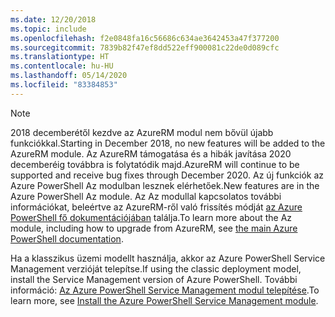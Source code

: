 ```yaml
---
ms.date: 12/20/2018
ms.topic: include
ms.openlocfilehash: f2e0848fa16c56686c634ae3642453a47f377200
ms.sourcegitcommit: 7839b82f47ef8dd522eff900081c22de0d089cfc
ms.translationtype: HT
ms.contentlocale: hu-HU
ms.lasthandoff: 05/14/2020
ms.locfileid: "83384853"
---
```

> [!NOTE]
> 
> <span data-ttu-id="a12d0-101">2018 decemberétől kezdve az AzureRM modul nem bővül újabb funkciókkal.</span><span class="sxs-lookup"><span data-stu-id="a12d0-101">Starting in December 2018, no new features will be added to the AzureRM module.</span></span> <span data-ttu-id="a12d0-102">Az AzureRM támogatása és a hibák javítása 2020 decemberéig továbbra is folytatódik majd.</span><span class="sxs-lookup"><span data-stu-id="a12d0-102">AzureRM will continue to be supported and receive bug fixes through December 2020.</span></span> <span data-ttu-id="a12d0-103">Az új funkciók az Azure PowerShell Az modulban lesznek elérhetőek.</span><span class="sxs-lookup"><span data-stu-id="a12d0-103">New features are in the Azure PowerShell Az module.</span></span> <span data-ttu-id="a12d0-104">Az Az modullal kapcsolatos további információkat, beleértve az AzureRM-ről való frissítés módját [az Azure PowerShell fő dokumentációjában](/powershell/azure) találja.</span><span class="sxs-lookup"><span data-stu-id="a12d0-104">To learn more about the Az module, including how to upgrade from AzureRM, see [the main Azure PowerShell documentation](/powershell/azure).</span></span>
>
> <span data-ttu-id="a12d0-105">Ha a klasszikus üzemi modellt használja, akkor az Azure PowerShell Service Management verzióját telepítse.</span><span class="sxs-lookup"><span data-stu-id="a12d0-105">If using the classic deployment model, install the Service Management version of Azure PowerShell.</span></span>
> <span data-ttu-id="a12d0-106">További információ: [Az Azure PowerShell Service Management modul telepítése](/powershell/azure/servicemanagement/install-azure-ps).</span><span class="sxs-lookup"><span data-stu-id="a12d0-106">To learn more, see [Install the Azure PowerShell Service Management module](/powershell/azure/servicemanagement/install-azure-ps).</span></span>
